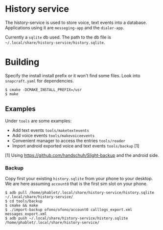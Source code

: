 # History service

The history-service is used to store voice, text events into a database.
Applications using it are `messeging-app` and the `dialer-app`.

Currently a `sqlite` db used. The path to the db file is `~/.local/share/history-service/history.sqlite`.

# Building

Specify the install install prefix or it won't find some files. Look into
`snapcraft.yaml` for dependencies.

```
$ cmake -DCMAKE_INSTALL_PREFIX=/usr
$ make
```

## Examples

Under `tools` are some examples:

- Add text events `tools/maketextevents`
- Add voice events `tools/makevoiceevents`
- Convenient manager to access the entries `tools/reader`
- Import android exported voice and text events `tools/backup` [1]

[1] Using https://github.com/handschuh/Slight-backup and the android side.

### Backup

Copy first your existing `history.sqlite` from your phone to your desktop. We
are here assuming `account0` that is the first sim slot on your phone.

```
$ adb pull /home/phablet/.local/share/history-service/history.sqlite ~/.local/share/history-service/
$ cd tools/backup
$ cmake && make
$ ./import-backup ofono/ofono/account0 calllogs_export.xml messages_export.xml
$ adb push ~/.local/share/history-service/history.sqlite /home/phablet/.local/share/history-service/
```
